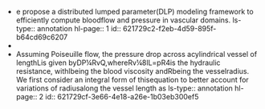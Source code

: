 - e  propose  a  distributed  lumped  parameter(DLP) modeling framework to efficiently compute bloodflow and pressure in vascular domains.
  ls-type:: annotation
  hl-page:: 1
  id:: 621729c2-f2eb-4d59-895f-b64cd69c6207
-
- Assuming Poiseuille flow, the pressure drop across acylindrical vessel of lengthLis given byDP¼RvQ,whereRv¼8lL=pR4is the hydraulic resistance, withlbeing the blood viscosity andRbeing the vesselradius. We first consider an integral form of thisequation to better account for variations of radiusalong the vessel length as
  ls-type:: annotation
  hl-page:: 2
  id:: 621729cf-3e66-4e18-a26e-1b03eb300ef5